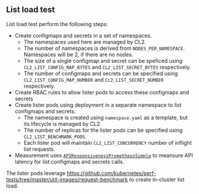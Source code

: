 ## List load test

List load test perform the following steps:
- Create configmaps and secrets in a set of namespaces.
  - The namespaces used here are managed by CL2.
  - The number of namespaces is derived from `NODES_PER_NAMESPACE`. Namespaces will be 2, if there are no nodes.
  - The size of a single configmap and secret can be speficed using `CL2_LIST_CONFIG_MAP_BYTES` and `CL2_LIST_SECRET_BYTES` respectively.
  - The number of configmaps and secrets can be specified using `CL2_LIST_CONFIG_MAP_NUMBER` and `CL2_LIST_SECRET_NUMBER` respectively.
- Create RBAC rules to allow lister pods to access these configmaps and secrets
- Create lister pods using deployment in a separate namespace to list configmaps and secrets.
  - The namespace is created using `namespace.yaml` as a template, but its lifecycle is managed by CL2.
  - The number of replicas for the lister pods can be specified using `CL2_LIST_BENCHMARK_PODS`.
  - Each lister pod will maintain `CL2_LIST_CONCURRENCY` number of inflight list requests.
- Measurement uses [`APIResponsivenessPrometheusSimple`](https://github.com/kubernetes/perf-tests/blob/master/clusterloader2/README.md) to meansure API latency for list configmaps and secrets calls.

The lister pods leverage https://github.com/kubernetes/perf-tests/tree/master/util-images/request-benchmark to create in-cluster list load.
